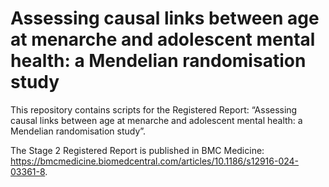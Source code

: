 Assessing causal links between age at menarche and adolescent mental
health: a Mendelian randomisation study
================

This repository contains scripts for the Registered Report: “Assessing
causal links between age at menarche and adolescent mental health: a
Mendelian randomisation study”.

The Stage 2 Registered Report is published in BMC Medicine: https://bmcmedicine.biomedcentral.com/articles/10.1186/s12916-024-03361-8.

